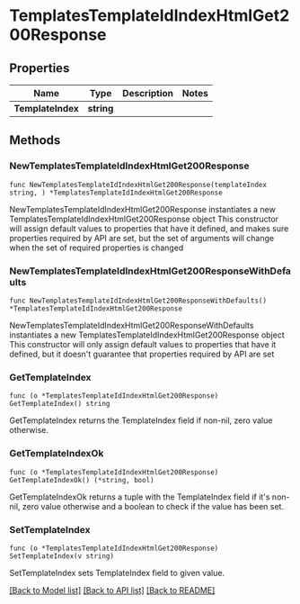 # TemplatesTemplateIdIndexHtmlGet200Response

## Properties

Name | Type | Description | Notes
------------ | ------------- | ------------- | -------------
**TemplateIndex** | **string** |  | 

## Methods

### NewTemplatesTemplateIdIndexHtmlGet200Response

`func NewTemplatesTemplateIdIndexHtmlGet200Response(templateIndex string, ) *TemplatesTemplateIdIndexHtmlGet200Response`

NewTemplatesTemplateIdIndexHtmlGet200Response instantiates a new TemplatesTemplateIdIndexHtmlGet200Response object
This constructor will assign default values to properties that have it defined,
and makes sure properties required by API are set, but the set of arguments
will change when the set of required properties is changed

### NewTemplatesTemplateIdIndexHtmlGet200ResponseWithDefaults

`func NewTemplatesTemplateIdIndexHtmlGet200ResponseWithDefaults() *TemplatesTemplateIdIndexHtmlGet200Response`

NewTemplatesTemplateIdIndexHtmlGet200ResponseWithDefaults instantiates a new TemplatesTemplateIdIndexHtmlGet200Response object
This constructor will only assign default values to properties that have it defined,
but it doesn't guarantee that properties required by API are set

### GetTemplateIndex

`func (o *TemplatesTemplateIdIndexHtmlGet200Response) GetTemplateIndex() string`

GetTemplateIndex returns the TemplateIndex field if non-nil, zero value otherwise.

### GetTemplateIndexOk

`func (o *TemplatesTemplateIdIndexHtmlGet200Response) GetTemplateIndexOk() (*string, bool)`

GetTemplateIndexOk returns a tuple with the TemplateIndex field if it's non-nil, zero value otherwise
and a boolean to check if the value has been set.

### SetTemplateIndex

`func (o *TemplatesTemplateIdIndexHtmlGet200Response) SetTemplateIndex(v string)`

SetTemplateIndex sets TemplateIndex field to given value.



[[Back to Model list]](../README.md#documentation-for-models) [[Back to API list]](../README.md#documentation-for-api-endpoints) [[Back to README]](../README.md)



